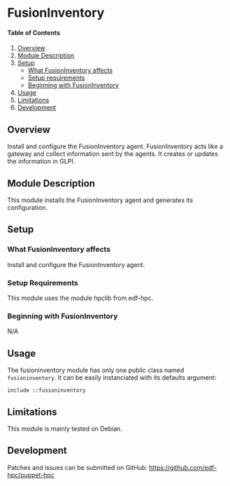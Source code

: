 # FusionInventory

#### Table of Contents

1. [Overview](#overview)
2. [Module Description](#module-description)
3. [Setup](#setup)
    * [What FusionInventory affects](#what-fusioninventory-affects)
    * [Setup requirements](#setup-requirements)
    * [Beginning with FusionInventory](#beginning-with-fusioninventory)
4. [Usage](#usage)
5. [Limitations](#limitations)
6. [Development](#development)

## Overview

Install and configure the FusionInventory agent. FusionInventory acts like a gateway and collect information sent by the agents. It creates or updates the information in GLPI.

## Module Description

This module installs the FusionInventory agent and generates its configuration.

## Setup

### What FusionInventory affects

Install and configure the FusionInventory agent.

### Setup Requirements

This module uses the module hpclib from edf-hpc.

### Beginning with FusionInventory

N/A

## Usage

The fusioninventory module has only one public class named `fusioninventory`. 
It can be easily instanciated with its defaults argument:

```
include ::fusioninventory
```

## Limitations

This module is mainly tested on Debian.

## Development

Patches and issues can be submitted on GitHub:
https://github.com/edf-hpc/puppet-hpc
